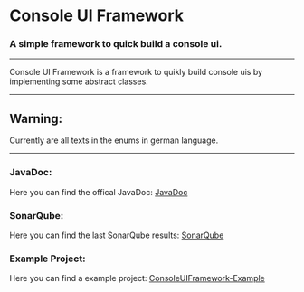 # Console UI Framework
### A simple framework to quick build a console ui.

---


Console UI Framework is a framework to quikly build console uis by implementing some abstract classes.

---

## Warning:
Currently are all texts in the enums in german language.

---

### JavaDoc:
Here you can find the offical JavaDoc: [JavaDoc](http://javadoc.wiegandt.eu/ConsoleUIFramework/)

### SonarQube:
Here you can find the last SonarQube results: [SonarQube](http://sonar.wiegandt.eu/dashboard/index?id=eu.wiegandt.nicklas.frameworks%3AConsoleUIFramework)

### Example Project:
Here you can find a example project: [ConsoleUIFramework-Example](https://bitbucket.org/Nicklas2751/consoleuiframework-example/overview)